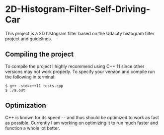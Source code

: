 # 2D-Histogram-Filter-Self-Driving-Car
This project is a 2D histogram filter based on the Udacity histogram filter project and guidelines. 

## Compiling the project
To compile the project I highly recommend using C++ 11 since other versions may not work properly. To specify your version and compile run the following in terminal: 
```
$ g++ -std=c++11 tests.cpp
$ ./a.out
```
## Optimization
C++ is known for its speed -- and thus should be optimized to work as fast as possible. Currently I am working on optimizing it to run much faster and function a whole lot better. 
